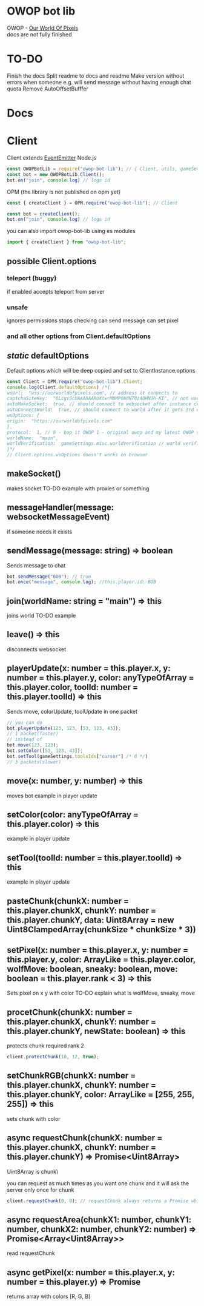 
# OWOP bot lib
OWOP - [Our World Of Pixels](https://ourworldofpixels.com/)
\
docs are not fully finished

# TO-DO
Finish the docs
Split readme to docs and readme
Make version without errors when someone e.g. will send message without having enough chat quota
Remove AutoOffsetBufffer

# Docs
# Client
Client extends [EventEmitter](https://nodejs.org/api/events.html)
Node.js
```js
const OWOPBotLib = require("owop-bot-lib"); // { Client, utils, gameSettings, WebSocket, Buffer (buffer package), createClient  }
const bot = new OWOPBotLib.Client();
bot.on("join", console.log) // logs id 
```
OPM (the library is not published on opm yet)
```js 
const { createClient } = OPM.require("owop-bot-lib"); // Client

const bot = createClient();
bot.on("join", console.log) // logs id 
```
you can also import owop-bot-lib using es modules
```js
import { createClient } from "owop-bot-lib";
```

## possible Client.options

### teleport (buggy)
if enabled accepts teleport from server
### unsafe
ignores permissions
stops checking
can send message
can set pixel
### and all other options from Client.defaultOptions

## *static* defaultOptions
Default options which will be deep copied and set to ClientInstance.options
```js
const Client = OPM.require("owop-bot-lib").Client;
console.log(Client.defaultOptions) /*{
wsUrl:  "wss://ourworldofpixels.com", // address it connects to
captchaSiteKey:  "6LcgvScUAAAAAARUXtwrM8MP0A0N70z4DHNJh-KI", // not used
autoMakeSocket:  true, // should connect to websocket after instance created
autoConnectWorld:  true, // should connect to world after it gets 3rd captcha state
wsOptions: {
origin:  "https://ourworldofpixels.com"
},
protocol:  1, // 0 - bop it OWOP 1 - original owop and my latest OWOP server
worldName:  "main",
worldVerification:  gameSettings.misc.worldVerification // world verification code default 25565
}*/
// Client.options.wsOptions doesn't works on browser
```

## makeSocket()
makes socket
TO-DO example with proxies or something
## messageHandler(message: websocketMessageEvent)
if someone needs it exists
## sendMessage(message: string) => boolean
Sends message to chat
```js
bot.sendMessage("BOB"); // true
bot.once("message", console.log); //this.player.id: BOB
```

## join(worldName: string = "main") => this
joins world
TO-DO example
## leave() => this
disconnects websocket
## playerUpdate(x: number = this.player.x, y: number = this.player.y, color: anyTypeOfArray = this.player.color, toolId: number = this.player.toolId) => this
Sends move, colorUpdate, toolUpdate in one packet
```js
// you can do
bot.playerUpdate(123, 123, [53, 123, 43]);
// 1 packet(faster)
// instead of 
bot.move(123, 123);
bot.setColor([53, 123, 43]);
bot.setTool(gameSettings.toolsIds["cursor"] /* 0 */)
// 3 packets(slower)
```
## move(x: number, y: number) => this
moves bot
example in player update
## setColor(color: anyTypeOfArray = this.player.color) => this
example in player update
## setTool(toolId: number = this.player.toolId) => this
example in player update
## pasteChunk(chunkX: number = this.player.chunkX, chunkY: number = this.player.chunkY, data: Uint8Array = new Uint8ClampedArray(chunkSize * chunkSize * 3))

## setPixel(x: number = this.player.x, y: number = this.player.y, color: ArrayLike = this.player.color, wolfMove: boolean, sneaky: boolean, move: boolean = this.player.rank < 3) => this
Sets pixel on x y with color
TO-DO explain what is wolfMove, sneaky, move
## procetChunk(chunkX: number = this.player.chunkX, chunkY: number = this.player.chunkY, newState: boolean) => this
protects chunk required rank 2

```js
client.protectChunk(10, 12, true);
```

## setChunkRGB(chunkX: number = this.player.chunkX, chunkY: number = this.player.chunkY, color: ArrayLike = [255, 255, 255]) => this
sets chunk with color


## async requestChunk(chunkX: number = this.player.chunkX, chunkY: number = this.player.chunkY) => Promise\<Uint8Array\>
Uint8Array is chunk\

you can request as much times as you want one chunk and it will ask the server only once for chunk

```js
client.requestChunk(0, 0); // requestChunk always returns a Promise which resolves Uint8Array(chunkSize * chunkSize * 3) or error
```

## async requestArea(chunkX1: number, chunkY1: number, chunkX2: number, chunkY2: number) => Promise\<Array\<Uint8Array\>\>
read requestChunk

## async getPixel(x: number = this.player.x, y: number = this.player.y) => Promise<Array>
returns array with colors [R, G, B]

